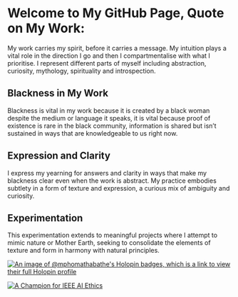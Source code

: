 # Welcome to My GitHub Page, Quote on My Work:

My work carries my spirit, before it carries a message. My intuition plays a vital role in the direction I go and then I compartmentalise with what I prioritise. I represent different parts of myself including abstraction, curiosity, mythology, spirituality and introspection.

## Blackness in My Work

Blackness is vital in my work because it is created by a black woman despite the medium or language it speaks, it is vital because proof of existence is rare in the black community, information is shared but isn’t sustained in ways that are knowledgeable to us right now. 

## Expression and Clarity

I express my yearning for answers and clarity in ways that make my blackness clear even when the work is abstract. My practice embodies subtlety in a form of texture and expression, a curious mix of ambiguity and curiosity. 

## Experimentation

This experimentation extends to meaningful projects where I attempt to mimic nature or Mother Earth, seeking to consolidate the elements of texture and form in harmony with natural principles.


[![An image of @mphomathabathe's Holopin badges, which is a link to view their full Holopin profile](https://holopin.me/mphomathabathe)](https://holopin.io/@mphomathabathe)

[![A Champion for IEEE AI Ethics](https://engagestandards.ieee.org/rs/211-FYL-955/images/ieee-ai-ethics-support-badge.png)](https://standards.ieee.org/initiatives/artificial-intelligence-systems/)
